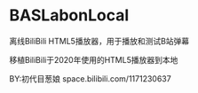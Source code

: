 # BASLabonLocal
离线BiliBili HTML5播放器，用于播放和测试B站弹幕

移植BiliBili于2020年使用的HTML5播放器到本地

BY:初代目葱娘 space.bilibili.com/1171230637
